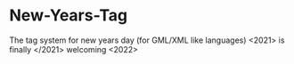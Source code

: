# New-Years-Tag
The tag system for new years day (for GML/XML like languages) &lt;2021> is finally &lt;/2021> welcoming &lt;2022>
